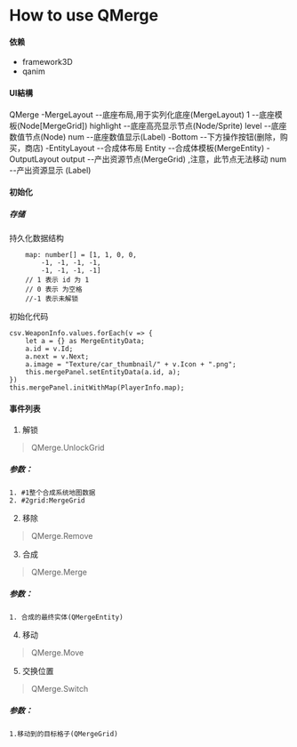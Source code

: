 
# How to use QMerge
#### 依赖 
- framework3D 
- qanim 
#### UI結構
QMerge
    -MergeLayout        --底座布局,用于实列化底座(MergeLayout)
        1               --底座模板(Node[MergeGrid])
            highlight   --底座高亮显示节点(Node/Sprite)
            level       --底座数值节点(Node)
                num     --底座数值显示(Label)
    -Bottom             --下方操作按钮(删除，购买，商店)
    -EntityLayout       --合成体布局
        Entity          --合成体模板(MergeEntity)
    -OutputLayout
        output          --产出资源节点(MergeGrid) ,注意，此节点无法移动
            num         --产出资源显示 (Label)
#### 初始化
##### 存储
持久化数据结构
```
    map: number[] = [1, 1, 0, 0,
        -1, -1, -1, -1,
        -1, -1, -1, -1]
    // 1 表示 id 为 1
    // 0 表示 为空格
    //-1 表示未解锁 
```
初始化代码 
``` 
csv.WeaponInfo.values.forEach(v => {
    let a = {} as MergeEntityData;
    a.id = v.Id;
    a.next = v.Next;
    a.image = "Texture/car_thumbnail/" + v.Icon + ".png";
    this.mergePanel.setEntityData(a.id, a);
})
this.mergePanel.initWithMap(PlayerInfo.map);
``` 
#### 事件列表
1. 解锁 
> QMerge.UnlockGrid 
##### 参数：
    1. #1整个合成系统地图数据
    2. #2grid:MergeGrid

2. 移除
> QMerge.Remove

3. 合成
> QMerge.Merge 
##### 参数：
    1. 合成的最终实体(QMergeEntity)
4. 移动
> QMerge.Move

5. 交换位置 
> QMerge.Switch
##### 参数：
    1.移动到的目标格子(QMergeGrid)